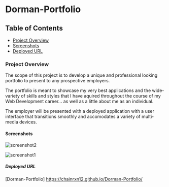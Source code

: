 # Dorman-Portfolio

## Table of Contents
* [Project Overview](#Project-overview)
* [Screenshots](#Screenshot)
* [Deployed URL](#Deployed-url)

### Project Overview

The scope of this project is to develop a unique and professional looking portfolio to present to any prospective employers. 

The portfolio is meant to showcase my very best applications and the wide-variety of skills and styles that I have aquired throughout the course of my Web Development career... as well as a little about me as an individual.

The employer will be presented with a deployed application with a user interface that transitions smoothly and accomodates a variety of multi-media devices.  

#### Screenshots
![screenshot2](https://user-images.githubusercontent.com/78969397/117525480-22d92000-af88-11eb-8197-8c363b6e2033.png)

![screenshot1](https://user-images.githubusercontent.com/78969397/117525656-38e6e080-af88-11eb-8b26-0581419bd973.png)


##### Deployed URL

[Dorman-Portfolio] https://chainrxn12.github.io/Dorman-Portfolio/
